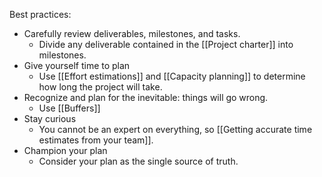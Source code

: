 Best practices:
- Carefully review deliverables, milestones, and tasks.
	- Divide any deliverable contained in the [[Project charter]] into milestones.
- Give yourself time to plan
	- Use [[Effort estimations]] and [[Capacity planning]] to determine how long the project will take.
- Recognize and plan for the inevitable: things will go wrong.
	- Use [[Buffers]]
- Stay curious
	- You cannot be an expert on everything, so [[Getting accurate time estimates from your team]].
- Champion your plan
	- Consider your plan as the single source of truth.